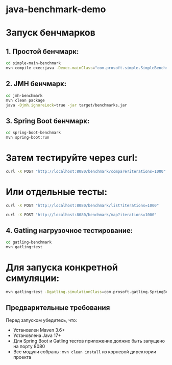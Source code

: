 # java-benchmark-demo

# Запуск бенчмарков

## 1. Простой бенчмарк:
```bash
cd simple-main-benchmark
mvn compile exec:java -Dexec.mainClass="com.prosoft.simple.SimpleBenchmark"
```

## 2. JMH бенчмарк:
```bash
cd jmh-benchmark
mvn clean package
java -Djmh.ignoreLock=true -jar target/benchmarks.jar
```

## 3. Spring Boot бенчмарк:
```bash
cd spring-boot-benchmark
mvn spring-boot:run
```

# Затем тестируйте через curl:
```bash
curl -X POST "http://localhost:8080/benchmark/compare?iterations=1000"
```

# Или отдельные тесты:
```bash
curl -X POST "http://localhost:8080/benchmark/list?iterations=1000"
```
```bash
curl -X POST "http://localhost:8080/benchmark/map?iterations=1000"
```

## 4. Gatling нагрузочное тестирование:
```bash
cd gatling-benchmark
mvn gatling:test
```

# Для запуска конкретной симуляции:
```bash
mvn gatling:test -Dgatling.simulationClass=com.prosoft.gatling.SpringBootBenchmarkSimulation
```

## Предварительные требования

Перед запуском убедитесь, что:
- Установлен Maven 3.6+
- Установлена Java 17+
- Для Spring Boot и Gatling тестов приложение должно быть запущено на порту 8080
- Все модули собраны: `mvn clean install` из корневой директории проекта
